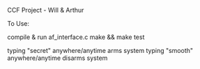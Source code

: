 CCF Project - Will & Arthur

To Use:

compile & run af_interface.c
make && make test

typing "secret" anywhere/anytime arms system
typing "smooth" anywhere/anytime disarms system
